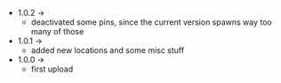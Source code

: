 * 1.0.2 ->
  * deactivated some pins, since the current version spawns way too many of those
* 1.0.1 ->
  * added new locations and some misc stuff
* 1.0.0 -> 
  * first upload
